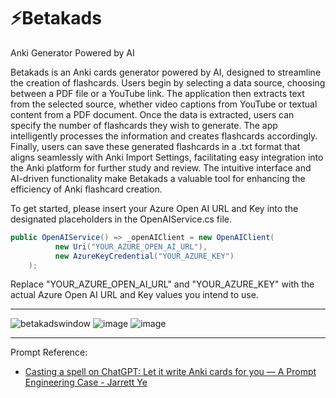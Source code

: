 # ⚡Betakads
Anki Generator Powered by AI

Betakads is an Anki cards generator powered by AI, designed to streamline the creation of flashcards. Users begin by selecting a data source, choosing between a PDF file or a YouTube link. The application then extracts text from the selected source, whether video captions from YouTube or textual content from a PDF document. Once the data is extracted, users can specify the number of flashcards they wish to generate. The app intelligently processes the information and creates flashcards accordingly. Finally, users can save these generated flashcards in a .txt format that aligns seamlessly with Anki Import Settings, facilitating easy integration into the Anki platform for further study and review. The intuitive interface and AI-driven functionality make Betakads a valuable tool for enhancing the efficiency of Anki flashcard creation.

To get started, please insert your Azure Open AI URL and Key into the designated placeholders in the OpenAIService.cs file.
```csharp
public OpenAIService() => _openAIClient = new OpenAIClient(
          new Uri("YOUR_AZURE_OPEN_AI_URL"),
          new AzureKeyCredential("YOUR_AZURE_KEY")
    );
```
Replace "YOUR_AZURE_OPEN_AI_URL" and "YOUR_AZURE_KEY" with the actual Azure Open AI URL and Key values you intend to use.

***
![betakadswindow](https://github.com/ZadokJoshua/betakads-avalonia-app/assets/65626254/5a768d86-a0a0-447e-b3d3-17adb65e3655)
![image](https://github.com/ZadokJoshua/betakads-avalonia-app/assets/65626254/04d14eab-dfa7-4631-81bc-f394f8a45fcb)
![image](https://github.com/ZadokJoshua/betakads-avalonia-app/assets/65626254/fdca2834-ecbf-4e60-83ef-52f5eed40dd8)
***
Prompt Reference: 
- [Casting a spell on ChatGPT: Let it write Anki cards for you — A Prompt Engineering Case - Jarrett Ye](https://medium.com/@JarrettYe/casting-a-spell-on-chatgpt-let-it-write-anki-cards-for-you-a-prompt-engineering-case-fd7d577b9d94)
